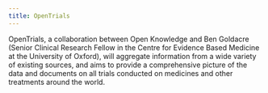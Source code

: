 ```yaml
---
title: OpenTrials
---
```


OpenTrials, a collaboration between Open Knowledge and Ben Goldacre (Senior Clinical
Research Fellow in the Centre for Evidence Based Medicine at the University of Oxford),
will aggregate information from a wide variety of existing sources, and aims to provide
a comprehensive picture of the data and documents on all trials conducted on medicines
and other treatments around the world.